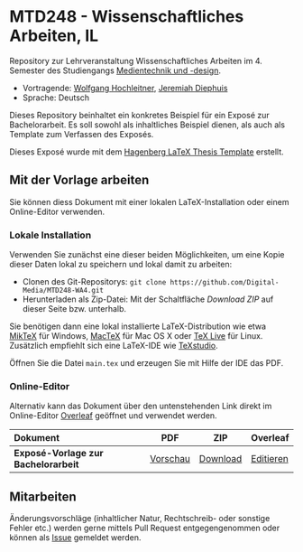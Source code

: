 # MTD248 - Wissenschaftliches Arbeiten, IL

Repository zur Lehrveranstaltung Wissenschaftliches Arbeiten im 4. Semester des Studiengangs [Medientechnik und -design](https://www.fh-ooe.at/campus-hagenberg/studiengaenge/bachelor/medientechnik-und-design/).

* Vortragende: [Wolfgang Hochleitner](https://github.com/hochleitner), [Jeremiah Diephuis](https://github.com/diephuis)
* Sprache: Deutsch

Dieses Repository beinhaltet ein konkretes Beispiel für ein Exposé zur Bachelorarbeit. Es soll sowohl als inhaltliches Beispiel dienen, als auch als Template zum Verfassen des Exposés.

Dieses Exposé wurde mit dem [Hagenberg LaTeX Thesis Template](https://github.com/Digital-Media/HagenbergThesis) erstellt.

## Mit der Vorlage arbeiten

Sie können diess Dokument mit einer lokalen LaTeX-Installation oder einem Online-Editor verwenden.

### Lokale Installation

Verwenden Sie zunächst eine dieser beiden Möglichkeiten, um eine Kopie dieser Daten lokal zu speichern und lokal damit zu arbeiten:
* Clonen des Git-Repositorys: `git clone https://github.com/Digital-Media/MTD248-WA4.git`
* Herunterladen als Zip-Datei: Mit der Schaltfläche _Download ZIP_ auf dieser Seite bzw. unterhalb.

Sie benötigen dann eine lokal installierte LaTeX-Distribution wie etwa [MikTeX](https://miktex.org/) für Windows, [MacTeX](http://www.tug.org/mactex/) für Mac OS X oder [TeX Live](https://www.tug.org/texlive/) für Linux. Zusätzlich empfiehlt sich eine LaTeX-IDE wie [TeXstudio](https://www.texstudio.org/).

Öffnen Sie die Datei `main.tex` und erzeugen Sie mit Hilfe der IDE das PDF.

### Online-Editor

Alternativ kann das Dokument über den untenstehenden Link direkt im Online-Editor [Overleaf](https://www.overleaf.com/) geöffnet und verwendet werden.

| Dokument | PDF | ZIP | Overleaf |
| :--- | --- | --- | --- |
| **Exposé-Vorlage zur Bachelorarbeit** | [Vorschau](https://github.com/Digital-Media/MTD248-WA4/raw/master/main.pdf) | [Download](https://github.com/Digital-Media/MTD248-WA4/archive/master.zip) | [Editieren](https://www.overleaf.com/docs?snip_uri=https://github.com/Digital-Media/MTD248-WA4/archive/master.zip) |

## Mitarbeiten

Änderungsvorschläge (inhaltlicher Natur, Rechtschreib- oder sonstige Fehler etc.) werden gerne mittels Pull Request entgegengenommen oder können als [Issue](https://github.com/Digital-Media/MTD248-WA4/issues) gemeldet werden.
